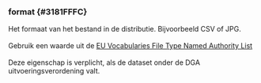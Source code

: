 ### format {#3181FFFC}
Het formaat van het bestand in de distributie. Bijvoorbeeld CSV of JPG.
<br/>
<br/>
    Gebruik een waarde uit de <a href='http://publications.europa.eu/resource/authority/file-type' target='_blank'>EU Vocabularies File Type Named Authority List</a> 
<br/>
<br/>
    Deze eigenschap is verplicht, als de dataset onder de DGA uitvoeringsverordening valt.
<section data-include-format='markdown' data-include='069-.md'></section>
